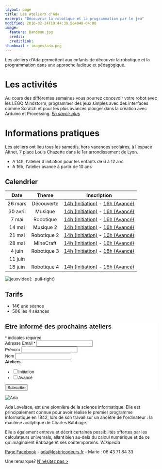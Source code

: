 ```yaml
---
layout: page
title: Les Ateliers d'Ada
excerpt: "Découvrir la robotique et la programmation par le jeu"
modified: 2016-02-24T19:44:38.564948-04:00
image:
  feature: Bandeau.jpg
  credit:
  creditlink:
thumbnail : images/ada.png
---
```



Les ateliers d'Ada permettent aux enfants de découvrir la robotique et la programmation dans une approche ludique et pédagogique.

# Les activités

Au cours des différentes semaines vous pourrez concevoir votre robot avec les LEGO Mindstorm, programmer des jeux simples avec des interfaces comme Scratch et pour les plus avancés plonger dans la création avec Arduino et Processing. _[En savoir plus]({{site.url}}/AteliersdAda/outils/)_

# Informations pratiques
Les ateliers ont lieu tous les samedis, hors vacances scolaires, à l'espace Altnet, 7 place Louis Chazette dans le 1er arrondissement de Lyon.

* A 14h, l'atelier d'initiation pour les enfants de 6 à 12 ans
* A 16h, l'atelier avancé à partir de 10 ans

## Calendrier


 Date | Theme | Inscription 
:-----:|:-----:|:-----:
 26 mars | Découverte | [14h (Initiation)](https://yurplan.com/event/Atelier-d-Ada-Initiation/8426) - [16h (Avancé)](https://yurplan.com/event/Atelier-d-Ada-Avance/8427)
 30 avril | Musique | [14h (Initiation)](https://yurplan.com/event/Atelier-d-Ada-Initiation/8497) - [16h (Avancé)](https://yurplan.com/event/Ateliers-d-Ada-Avance/8499)   
 7 mai | Robotique | [14h (Initiation)](https://yurplan.com/event/Ateliers-d-Ada-Initiation/8500) - [16h (Avancé)](https://yurplan.com/event/Ateliers-d-Ada-avance/8501)         
 14 mai | Musique 2 | [14h (Initiation)](https://yurplan.com/event/Atelier-d-Ada-Initiation-Musique-2/9221) - [16h (Avancé)](https://yurplan.com/event/Atelier-d-Ada-Avance-Musique-2/9223) 
 21 mai | Robotique 2 | [14h (Initiation)](https://yurplan.com/event/Ateliers-d-Ada-Robotique-Initiation/9412) - [16h (Avancé)](http://yurplan.com/event/Ateliers-d-Ada-Robotique-avance/9415)
 28 mai | MineCraft  | [14h (Initiation)](https://yurplan.com/event/Atelier-d-Ada-Initiation-Mine-Craft/9418) - [16h (Avancé)](https://yurplan.com/event/Atelier-d-Ada-Avance-Mine-Craft/9419)   
 4 juin | Robotique 3 | [14h (Initiation)](https://yurplan.com/event/Ateliers-d-Ada-Robotique-Initiation/9413) - [16h (Avancé)](https://yurplan.com/event/Ateliers-d-Ada-Robotique-avance/9416)    
 11 juin |       
 18 juin | Robotique 4 | [14h (Initiation)](http://yurplan.com/event/Ateliers-d-Ada-Robotique-Initiation/9414) - [16h (Avancé)](https://yurplan.com/event/Ateliers-d-Ada-Robotique-avance/9417)     

![jeuxvideo]({{site.url}}/images/AdaJeux.jpg){: .pull-right}

## Tarifs


* 14€ une séance 
* 50€ les 4 séances


<!-- Begin MailChimp Signup Form -->
<link href="//cdn-images.mailchimp.com/embedcode/classic-10_7.css" rel="stylesheet" type="text/css">
<style type="text/css">
  #mc_embed_signup{background:#fff; clear:left; font:14px Helvetica,Arial,sans-serif; }
  /* Add your own MailChimp form style overrides in your site stylesheet or in this style block.
     We recommend moving this block and the preceding CSS link to the HEAD of your HTML file. */
</style>
<div id="mc_embed_signup">
<form action="//lesbricodeurs.us12.list-manage.com/subscribe/post?u=bbbb42e1640719973809dfb8c&amp;id=466cb87d37" method="post" id="mc-embedded-subscribe-form" name="mc-embedded-subscribe-form" class="validate" target="_blank" novalidate>
    <div id="mc_embed_signup_scroll">
  <h2>Etre informé des prochains ateliers</h2>
<div class="indicates-required"><span class="asterisk">*</span> indicates required</div>
<div class="mc-field-group">
  <label for="mce-EMAIL">Adresse Email  <span class="asterisk">*</span>
</label>
  <input type="email" value="" name="EMAIL" class="required email" id="mce-EMAIL">
</div>
<div class="mc-field-group">
  <label for="mce-FNAME">Prénom </label>
  <input type="text" value="" name="FNAME" class="" id="mce-FNAME">
</div>
<div class="mc-field-group">
  <label for="mce-LNAME">Nom </label>
  <input type="text" value="" name="LNAME" class="" id="mce-LNAME">
</div>
<div class="mc-field-group input-group">
    <strong>Ateliers </strong>
    <ul><li><input type="checkbox" value="2" name="group[6177][2]" id="mce-group[6177]-6177-0"><label for="mce-group[6177]-6177-0">Initiation</label></li>
<li><input type="checkbox" value="4" name="group[6177][4]" id="mce-group[6177]-6177-1"><label for="mce-group[6177]-6177-1">Avancé</label></li>
</ul>
</div>
  <div id="mce-responses" class="clear">
    <div class="response" id="mce-error-response" style="display:none"></div>
    <div class="response" id="mce-success-response" style="display:none"></div>
  </div>    <!-- real people should not fill this in and expect good things - do not remove this or risk form bot signups-->
    <div style="position: absolute; left: -5000px;" aria-hidden="true"><input type="text" name="b_bbbb42e1640719973809dfb8c_466cb87d37" tabindex="-1" value=""></div>
    <div class="clear"><input type="submit" value="Subscribe" name="subscribe" id="mc-embedded-subscribe" class="button"></div>
    </div>
</form>
</div>
<script type='text/javascript' src='//s3.amazonaws.com/downloads.mailchimp.com/js/mc-validate.js'></script><script type='text/javascript'>(function($) {window.fnames = new Array(); window.ftypes = new Array();fnames[0]='EMAIL';ftypes[0]='email';fnames[1]='FNAME';ftypes[1]='text';fnames[2]='LNAME';ftypes[2]='text'; /*
 * Translated default messages for the $ validation plugin.
 * Locale: FR
 */
$.extend($.validator.messages, {
        required: "Ce champ est requis.",
        remote: "Veuillez remplir ce champ pour continuer.",
        email: "Veuillez entrer une adresse email valide.",
        url: "Veuillez entrer une URL valide.",
        date: "Veuillez entrer une date valide.",
        dateISO: "Veuillez entrer une date valide (ISO).",
        number: "Veuillez entrer un nombre valide.",
        digits: "Veuillez entrer (seulement) une valeur numérique.",
        creditcard: "Veuillez entrer un numéro de carte de crédit valide.",
        equalTo: "Veuillez entrer une nouvelle fois la même valeur.",
        accept: "Veuillez entrer une valeur avec une extension valide.",
        maxlength: $.validator.format("Veuillez ne pas entrer plus de {0} caractères."),
        minlength: $.validator.format("Veuillez entrer au moins {0} caractères."),
        rangelength: $.validator.format("Veuillez entrer entre {0} et {1} caractères."),
        range: $.validator.format("Veuillez entrer une valeur entre {0} et {1}."),
        max: $.validator.format("Veuillez entrer une valeur inférieure ou égale à {0}."),
        min: $.validator.format("Veuillez entrer une valeur supérieure ou égale à {0}.")
});}(jQuery));var $mcj = jQuery.noConflict(true);</script>
<!--End mc_embed_signup-->



![Ada]({{site.url}}/images/ada.png)

Ada Lovelace, est une pionnière de la science informatique. Elle est principalement connue pour avoir réalisé le premier programme informatique en 1842, lors de son travail sur un ancêtre de l'ordinateur : la machine analytique de Charles Babbage.

Elle a également entrevu et décrit certaines possibilités offertes par les calculateurs universels, allant bien au-delà du calcul numérique et de ce qu'imaginaient Babbage et ses contemporains. _Wikipedia_



[Page Facebook](https://www.facebook.com/Les-Ateliers-dAda-1010068332420661/) - [ada@lesbricodeurs.fr](mailto:ada@lesbricodeurs.fr) - Marie : 06 43 71 84 33

Une remarque? [N'hésitez pas >]({{site.url}}/AteliersdAda/idees/)